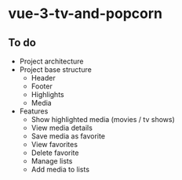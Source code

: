 # vue-3-tv-and-popcorn

## To do

- Project architecture
- Project base structure
  - Header
  - Footer
  - Highlights
  - Media
- Features
  - Show highlighted media (movies / tv shows)
  - View media details
  - Save media as favorite
  - View favorites
  - Delete favorite
  - Manage lists
  - Add media to lists
